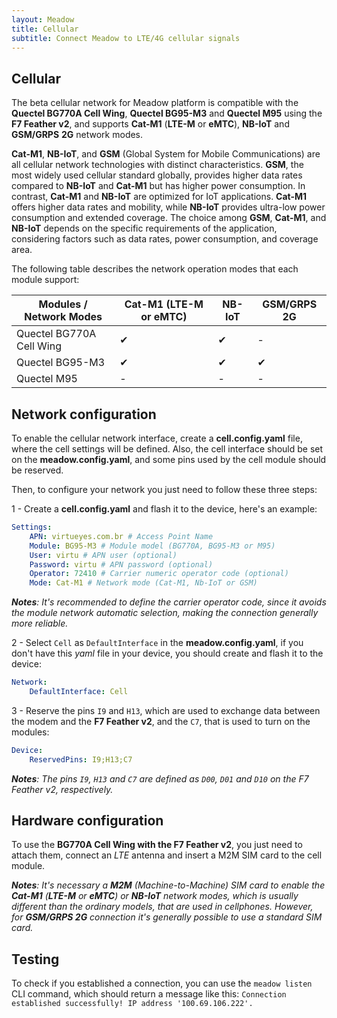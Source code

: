 ```yaml
---
layout: Meadow
title: Cellular
subtitle: Connect Meadow to LTE/4G cellular signals
---
```


##  Cellular

The beta cellular network for Meadow platform is compatible with the **Quectel BG770A Cell Wing**, **Quectel BG95-M3** and **Quectel M95** using the **F7 Feather v2**, and supports **Cat-M1** (**LTE-M** or **eMTC**),  **NB-IoT** and **GSM/GRPS** **2G** network modes.

**Cat-M1**, **NB-IoT**, and **GSM** (Global System for Mobile Communications) are all cellular network technologies with distinct characteristics. **GSM**, the most widely used cellular standard globally, provides higher data rates compared to **NB-IoT** and **Cat-M1** but has higher power consumption. In contrast, **Cat-M1** and **NB-IoT** are optimized for IoT applications. **Cat-M1** offers higher data rates and mobility, while **NB-IoT** provides ultra-low power consumption and extended coverage. The choice among **GSM**, **Cat-M1**, and **NB-IoT** depends on the specific requirements of the application, considering factors such as data rates, power consumption, and coverage area.

The following table describes the network operation modes that each module support:

| Modules / Network Modes   | Cat-M1 (LTE-M or eMTC) | NB-IoT | GSM/GRPS 2G |
|--------------------------|------------------------|--------|-------------|
| Quectel BG770A Cell Wing | ✔                  | ✔  | -        |
| Quectel BG95-M3          | ✔                  | ✔  | ✔       |
| Quectel M95              | -                   | -   | -       |

## Network configuration

To enable the cellular network interface, create a **cell.config.yaml** file, where the cell settings will be defined. Also, the cell interface should be set on the **meadow.config.yaml**, and some pins used by the cell module should be reserved.

Then, to configure your network you just need to follow these three steps:

1 - Create a **cell.config.yaml** and flash it to the device, here's an example:

```yaml
Settings:
    APN: virtueyes.com.br # Access Point Name
    Module: BG95-M3 # Module model (BG770A, BG95-M3 or M95)
    User: virtu # APN user (optional)
    Password: virtu # APN password (optional)
    Operator: 72410 # Carrier numeric operator code (optional)
    Mode: Cat-M1 # Network mode (Cat-M1, Nb-IoT or GSM)
```

***Notes**: It's recommended to define the carrier operator code, since it avoids the module network automatic selection, making the connection generally more reliable.*

2 - Select `Cell` as `DefaultInterface` in the **meadow.config.yaml**, if you don't have this *yaml* file in your device, you should create and flash it to the device:

```yaml
Network:
    DefaultInterface: Cell
```

3 - Reserve the pins `I9` and `H13`, which are used to exchange data between the modem and the **F7 Feather v2**, and the `C7`, that is used to turn on the modules:

```yaml
Device:
    ReservedPins: I9;H13;C7
```

***Notes**: The pins `I9`, `H13` and `C7` are defined as `D00`, `D01` and `D10` on the F7 Feather v2, respectively.*

## Hardware configuration

To use the **BG770A Cell Wing with the F7 Feather v2**, you just need to attach them, connect an *LTE* antenna and insert a M2M SIM card to the cell module.

***Notes**: It's necessary a **M2M** (Machine-to-Machine) SIM card to enable the **Cat-M1** (**LTE-M** or **eMTC**) or **NB-IoT** network modes, which is usually different than the ordinary models, that are used in cellphones. However, for **GSM/GRPS 2G** connection it's generally possible to use a standard SIM card.*

## Testing

To check if you established a connection, you can use the `meadow listen` CLI command, which should return a message like this:
`Connection established successfully! IP address '100.69.106.222'.`
